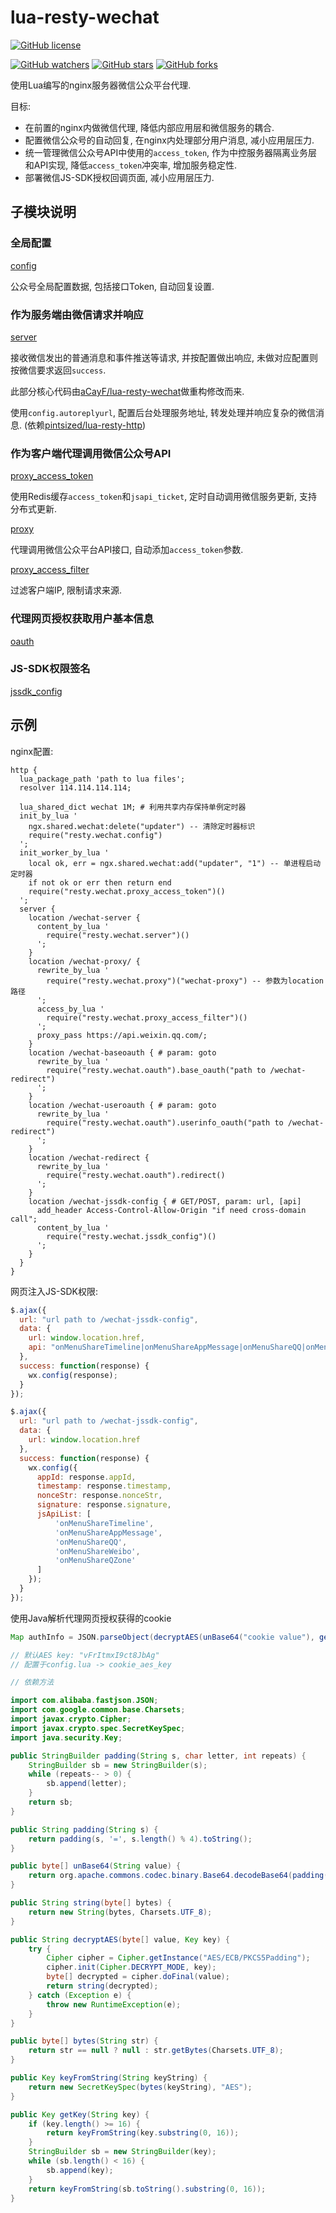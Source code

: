 # lua-resty-wechat

[![GitHub license](https://img.shields.io/github/license/CharLemAznable/lua-resty-wechat.svg)](https://github.com/CharLemAznable/lua-resty-wechat/blob/master/LICENSE)

[![GitHub watchers](https://img.shields.io/github/watchers/CharLemAznable/lua-resty-wechat.svg?style=social&label=Watch&maxAge=864000)](https://GitHub.com/CharLemAznable/lua-resty-wechat/watchers/)
[![GitHub stars](https://img.shields.io/github/stars/CharLemAznable/lua-resty-wechat.svg?style=social&label=Star&maxAge=864000)](https://GitHub.com/CharLemAznable/lua-resty-wechat/stargazers/)
[![GitHub forks](https://img.shields.io/github/forks/CharLemAznable/lua-resty-wechat.svg?style=social&label=Fork&maxAge=864000)](https://GitHub.com/CharLemAznable/lua-resty-wechat/network/)

使用Lua编写的nginx服务器微信公众平台代理.

目标:
* 在前置的nginx内做微信代理, 降低内部应用层和微信服务的耦合.
* 配置微信公众号的自动回复, 在nginx内处理部分用户消息, 减小应用层压力.
* 统一管理微信公众号API中使用的```access_token```, 作为中控服务器隔离业务层和API实现, 降低```access_token```冲突率, 增加服务稳定性.
* 部署微信JS-SDK授权回调页面, 减小应用层压力.

## 子模块说明

### 全局配置

  [config](https://github.com/CharLemAznable/lua-resty-wechat/blob/master/lib/resty/wechat/config.lua)

  公众号全局配置数据, 包括接口Token, 自动回复设置.

### 作为服务端由微信请求并响应

  [server](https://github.com/CharLemAznable/lua-resty-wechat/blob/master/lib/resty/wechat/server.lua)

  接收微信发出的普通消息和事件推送等请求, 并按配置做出响应, 未做对应配置则按微信要求返回```success```.

  此部分核心代码由[aCayF/lua-resty-wechat](https://github.com/aCayF/lua-resty-wechat)做重构修改而来.

  使用```config.autoreplyurl```, 配置后台处理服务地址, 转发处理并响应复杂的微信消息. (依赖[pintsized/lua-resty-http](https://github.com/pintsized/lua-resty-http))

### 作为客户端代理调用微信公众号API

  [proxy_access_token](https://github.com/CharLemAznable/lua-resty-wechat/blob/master/lib/resty/wechat/proxy_access_token.lua)

  使用Redis缓存```access_token```和```jsapi_ticket```, 定时自动调用微信服务更新, 支持分布式更新.

  [proxy](https://github.com/CharLemAznable/lua-resty-wechat/blob/master/lib/resty/wechat/proxy.lua)

  代理调用微信公众平台API接口, 自动添加```access_token```参数.

  [proxy_access_filter](https://github.com/CharLemAznable/lua-resty-wechat/blob/master/lib/resty/wechat/proxy_access_filter.lua)

  过滤客户端IP, 限制请求来源.

### 代理网页授权获取用户基本信息

  [oauth](https://github.com/CharLemAznable/lua-resty-wechat/blob/master/lib/resty/wechat/oauth.lua)

### JS-SDK权限签名

  [jssdk_config](https://github.com/CharLemAznable/lua-resty-wechat/blob/master/lib/resty/wechat/jssdk_config.lua)

## 示例

  nginx配置:

``` nginx
http {
  lua_package_path 'path to lua files';
  resolver 114.114.114.114;

  lua_shared_dict wechat 1M; # 利用共享内存保持单例定时器
  init_by_lua '
    ngx.shared.wechat:delete("updater") -- 清除定时器标识
    require("resty.wechat.config")
  ';
  init_worker_by_lua '
    local ok, err = ngx.shared.wechat:add("updater", "1") -- 单进程启动定时器
    if not ok or err then return end
    require("resty.wechat.proxy_access_token")()
  ';
  server {
    location /wechat-server {
      content_by_lua '
        require("resty.wechat.server")()
      ';
    }
    location /wechat-proxy/ {
      rewrite_by_lua '
        require("resty.wechat.proxy")("wechat-proxy") -- 参数为location路径
      ';
      access_by_lua '
        require("resty.wechat.proxy_access_filter")()
      ';
      proxy_pass https://api.weixin.qq.com/;
    }
    location /wechat-baseoauth { # param: goto
      rewrite_by_lua '
        require("resty.wechat.oauth").base_oauth("path to /wechat-redirect")
      ';
    }
    location /wechat-useroauth { # param: goto
      rewrite_by_lua '
        require("resty.wechat.oauth").userinfo_oauth("path to /wechat-redirect")
      ';
    }
    location /wechat-redirect {
      rewrite_by_lua '
        require("resty.wechat.oauth").redirect()
      ';
    }
    location /wechat-jssdk-config { # GET/POST, param: url, [api]
      add_header Access-Control-Allow-Origin "if need cross-domain call";
      content_by_lua '
        require("resty.wechat.jssdk_config")()
      ';
    }
  }
}
```

  网页注入JS-SDK权限:

``` javascript
$.ajax({
  url: "url path to /wechat-jssdk-config",
  data: {
    url: window.location.href,
    api: "onMenuShareTimeline|onMenuShareAppMessage|onMenuShareQQ|onMenuShareWeibo|onMenuShareQZone"
  },
  success: function(response) {
    wx.config(response);
  }
});

$.ajax({
  url: "url path to /wechat-jssdk-config",
  data: {
    url: window.location.href
  },
  success: function(response) {
    wx.config({
      appId: response.appId,
      timestamp: response.timestamp,
      nonceStr: response.nonceStr,
      signature: response.signature,
      jsApiList: [
          'onMenuShareTimeline',
          'onMenuShareAppMessage',
          'onMenuShareQQ',
          'onMenuShareWeibo',
          'onMenuShareQZone'
      ]
    });
  }
});
```

  使用Java解析代理网页授权获得的cookie

``` java
Map authInfo = JSON.parseObject(decryptAES(unBase64("cookie value"), getKey("AES key")));

// 默认AES key: "vFrItmxI9ct8JbAg"
// 配置于config.lua -> cookie_aes_key

// 依赖方法

import com.alibaba.fastjson.JSON;
import com.google.common.base.Charsets;
import javax.crypto.Cipher;
import javax.crypto.spec.SecretKeySpec;
import java.security.Key;

public StringBuilder padding(String s, char letter, int repeats) {
    StringBuilder sb = new StringBuilder(s);
    while (repeats-- > 0) {
        sb.append(letter);
    }
    return sb;
}

public String padding(String s) {
    return padding(s, '=', s.length() % 4).toString();
}

public byte[] unBase64(String value) {
    return org.apache.commons.codec.binary.Base64.decodeBase64(padding(value));
}

public String string(byte[] bytes) {
    return new String(bytes, Charsets.UTF_8);
}

public String decryptAES(byte[] value, Key key) {
    try {
        Cipher cipher = Cipher.getInstance("AES/ECB/PKCS5Padding");
        cipher.init(Cipher.DECRYPT_MODE, key);
        byte[] decrypted = cipher.doFinal(value);
        return string(decrypted);
    } catch (Exception e) {
        throw new RuntimeException(e);
    }
}

public byte[] bytes(String str) {
    return str == null ? null : str.getBytes(Charsets.UTF_8);
}

public Key keyFromString(String keyString) {
    return new SecretKeySpec(bytes(keyString), "AES");
}

public Key getKey(String key) {
    if (key.length() >= 16) {
        return keyFromString(key.substring(0, 16));
    }
    StringBuilder sb = new StringBuilder(key);
    while (sb.length() < 16) {
        sb.append(key);
    }
    return keyFromString(sb.toString().substring(0, 16));
}
```
